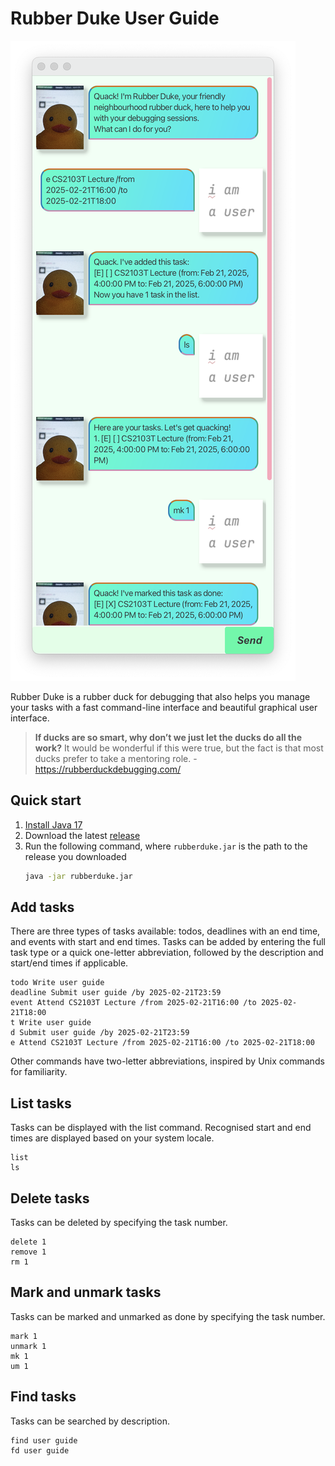 # Rubber Duke User Guide

![The UI of Rubber Duke](Ui.png)

Rubber Duke is a rubber duck for debugging that also helps you manage your tasks with a fast command-line interface and beautiful graphical user interface.

> **If ducks are so smart, why don’t we just let the ducks do all the work?** It would be wonderful if this were true, but the fact is that most ducks prefer to take a mentoring role. - https://rubberduckdebugging.com/

## Quick start

1. [Install Java 17](https://nus-cs2103-ay2425s2.github.io/website/admin/programmingLanguages.html)
1. Download the latest [release](https://github.com/keyansheng/ip/releases)
1. Run the following command, where `rubberduke.jar` is the path to the release you downloaded
   ```sh
   java -jar rubberduke.jar
   ```

## Add tasks

There are three types of tasks available: todos, deadlines with an end time, and events with start and end times. Tasks can be added by entering the full task type or a quick one-letter abbreviation, followed by the description and start/end times if applicable.

```
todo Write user guide
deadline Submit user guide /by 2025-02-21T23:59
event Attend CS2103T Lecture /from 2025-02-21T16:00 /to 2025-02-21T18:00
t Write user guide
d Submit user guide /by 2025-02-21T23:59
e Attend CS2103T Lecture /from 2025-02-21T16:00 /to 2025-02-21T18:00
```

Other commands have two-letter abbreviations, inspired by Unix commands for familiarity.

## List tasks

Tasks can be displayed with the list command. Recognised start and end times are displayed based on your system locale.

```
list
ls
```

## Delete tasks

Tasks can be deleted by specifying the task number.

```
delete 1
remove 1
rm 1
```

## Mark and unmark tasks

Tasks can be marked and unmarked as done by specifying the task number.

```
mark 1
unmark 1
mk 1
um 1
```

## Find tasks

Tasks can be searched by description.

```
find user guide
fd user guide
```

